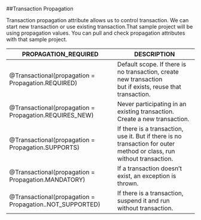##Transaction Propagation

Transaction propagation attribute allows us to
control transaction. We can start new transaction or use existing
transaction.That sample project will be using propagation values.
You can pull and check propagation attributes with 
that sample project.

| PROPAGATION_REQUIRED                       | DESCRIPTION                                                                                                  |
|--------------------------------------------|--------------------------------------------------------------------------------------------------------------|
| @Transactional(propagation = Propagation.REQUIRED) | Default scope. If there is no transaction, create new transaction<br/>but if exists, reuse that transaction. |
| @Transactional(propagation = Propagation.REQUIRES_NEW) | Never participating in an existing transaction. Create a new transaction.                                    |
| @Transactional(propagation = Propagation.SUPPORTS) | If there is a transaction, use it. But if there is no transaction for outer method or class, run without transaction.                                                                                          
| @Transactional(propagation = Propagation.MANDATORY) | If a transaction doesn’t exist, an exception is thrown.                                                                                               
| @Transactional(propagation = Propagation..NOT_SUPPORTED)     | If there is a transaction, suspend it and run without transaction.                                                                                                 
